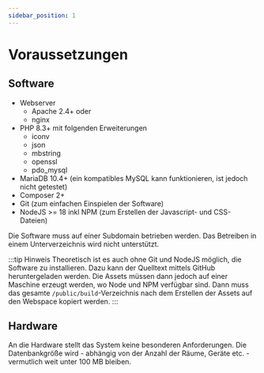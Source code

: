 ```yaml
---
sidebar_position: 1
---
```


# Voraussetzungen

## Software
* Webserver
    * Apache 2.4+ oder
    * nginx
* PHP 8.3+ mit folgenden Erweiterungen
    * iconv
    * json
    * mbstring
    * openssl
    * pdo_mysql
* MariaDB 10.4+ (ein kompatibles MySQL kann funktionieren, ist jedoch nicht getestet)
* Composer 2+
* Git (zum einfachen Einspielen der Software)
* NodeJS >= 18 inkl NPM (zum Erstellen der Javascript- und CSS-Dateien)

Die Software muss auf einer Subdomain betrieben werden. Das Betreiben in einem Unterverzeichnis wird nicht unterstützt.

:::tip Hinweis
Theoretisch ist es auch ohne Git und NodeJS möglich, die Software zu installieren. Dazu kann der Quelltext mittels GitHub
heruntergeladen werden. Die Assets müssen dann jedoch auf einer Maschine erzeugt werden, wo Node und NPM verfügbar sind.
Dann muss das gesamte `/public/build`-Verzeichnis nach dem Erstellen der Assets auf den Webspace kopiert werden.
:::

## Hardware

An die Hardware stellt das System keine besonderen Anforderungen. Die Datenbankgröße wird - abhängig von der Anzahl der
Räume, Geräte etc. - vermutlich weit unter 100 MB bleiben.